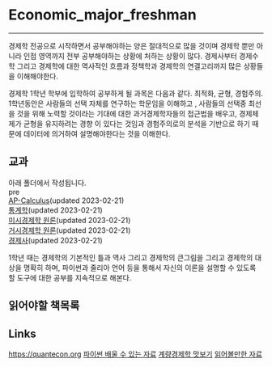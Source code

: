 # Economic_major_freshman

------

경제학 전공으로 시작하면서 공부해야하는 양은 절대적으로 많을 것이며 경제학 뿐만 아니라 인접 영역까지 전부 공부해야하는 상황에 처하는 상황이 많다. 경제사부터 경제수학 그리고 경제학에 대한 역사적인 흐름과 정책학과 경제학의 연결고리까지 많은 상황들을 이해해야한다.  

경제학 1학년 학부에 입학하여 공부하게 될 과목은 다음과 같다. 최적화, 균형, 경험주의.  
1학년동안은 사람들의 선택 자체를 연구하는 학문임을 이해하고 , 사람들의 선택중 최선을 것을 위해 노력할 것이라는 기대에 대한 과거경제학자들의 접근법을 배우고, 경제체제가 균형을 유지하려는 경향 이 있다는 것임과 경험주의로의 분석을 기반으로 하기 때문에 데이터에 의거하여 설명해야한다는 것을 이해한다.  

## 교과

아래 폴더에서 작성됩니다.  
pre  
[AP-Calculus](Economic_major_freshman/calculus/pages.md)(updated 2023-02-21)  
[통계학](Economic_major_freshman/statistics/pages.md)(updated 2023-02-21)  
[미시경제학 원론](Economic_major_freshman/micro_economics/pages.md)(updated 2023-02-21)  
[거시경제학 원론](Economic_major_freshman/macro_economics/pages.md)(updated 2023-02-21)  
[경제사](Economic_major_freshman/economic_history/pages.md)(updated 2023-02-21)  

1학년 때는 경제학의 기본적인 틀과 역사 그리고 경제학의 큰그림을 그리고 경제학의 대상을 명확히 하며, 파이썬과 줄리아 언어 등을 통해서 자신의 이론을 설명할 수 있도록 할 도구에 대한 공부를 지속적으로 해본다.  

## 읽어야할 책목록

## Links

<https://quantecon.org>
[파이썬 배울 수 있는 자료](http://egallic.fr/Enseignement/Python/en/_main.pdf)
[계량경제학 맛보기](https://pyecon.org/lecture/)
[읽어볼만한 자료](https://janboone.github.io/python_economics/economics.html)
